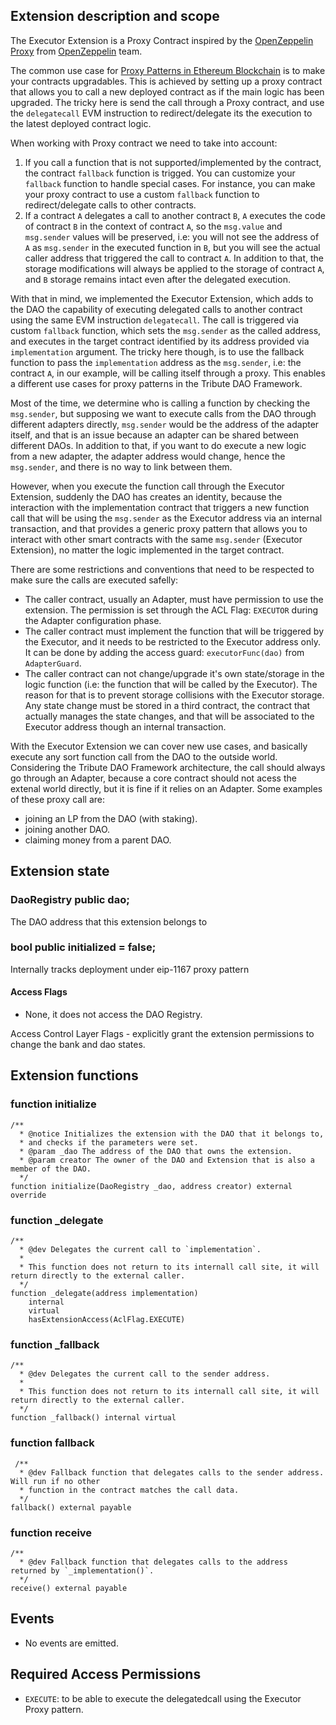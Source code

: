 ## Extension description and scope

The Executor Extension is a Proxy Contract inspired by the [OpenZeppelin Proxy](https://github.com/OpenZeppelin/openzeppelin-contracts/blob/master/contracts/proxy/Proxy.sol) from [OpenZeppelin](https://github.com/OpenZeppelin) team.

The common use case for [Proxy Patterns in Ethereum Blockchain](https://blog.openzeppelin.com/proxy-patterns/) is to make your contracts upgradables. This is achieved by setting up a proxy contract that allows you to call a new deployed contract as if the main logic has been upgraded. The tricky here is send the call through a Proxy contract, and use the `delegatecall` EVM instruction to redirect/delegate its the execution to the latest deployed contract logic.

When working with Proxy contract we need to take into account:

1. If you call a function that is not supported/implemented by the contract, the contract `fallback` function is trigged. You can customize your `fallback` function to handle special cases. For instance, you can make your proxy contract to use a custom `fallback` function to redirect/delegate calls to other contracts.
2. If a contract `A` delegates a call to another contract `B`, `A` executes the code of contract `B` in the context of contract `A`, so the `msg.value` and `msg.sender` values will be preserved, i.e: you will not see the address of `A` as `msg.sender` in the executed function in `B`, but you will see the actual caller address that triggered the call to contract `A`. In addition to that, the storage modifications will always be applied to the storage of contract `A`, and `B` storage remains intact even after the delegated execution.

With that in mind, we implemented the Executor Extension, which adds to the DAO the capability of executing delegated calls to another contract using the same EVM instruction `delegatecall`. The call is triggered via custom `fallback` function, which sets the `msg.sender` as the called address, and executes in the target contract identified by its address provided via `implementation` argument. The tricky here though, is to use the fallback function to pass the `implementation` address as the `msg.sender`, i.e: the contract `A`, in our example, will be calling itself through a proxy. This enables a different use cases for proxy patterns in the Tribute DAO Framework.

Most of the time, we determine who is calling a function by checking the `msg.sender`, but supposing we want to execute calls from the DAO through different adapters directly, `msg.sender` would be the address of the adapter itself, and that is an issue because an adapter can be shared between different DAOs. In addition to that, if you want to do execute a new logic from a new adapter, the adapter address would change, hence the `msg.sender`, and there is no way to link between them.

However, when you execute the function call through the Executor Extension, suddenly the DAO has creates an identity, because the interaction with the implementation contract that triggers a new function call that will be using the `msg.sender` as the Executor address via an internal transaction, and that provides a generic proxy pattern that allows you to interact with other smart contracts with the same `msg.sender` (Executor Extension), no matter the logic implemented in the target contract.

There are some restrictions and conventions that need to be respected to make sure the calls are executed safelly:

- The caller contract, usually an Adapter, must have permission to use the extension. The permission is set through the ACL Flag: `EXECUTOR` during the Adapter configuration phase.
- The caller contract must implement the function that will be triggered by the Executor, and it needs to be restricted to the Executor address only. It can be done by adding the access guard: `executorFunc(dao)` from `AdapterGuard`.
- The caller contract can not change/upgrade it's own state/storage in the logic function (i.e: the function that will be called by the Executor). The reason for that is to prevent storage collisions with the Executor storage. Any state change must be stored in a third contract, the contract that actually manages the state changes, and that will be associated to the Executor address though an internal transaction.

With the Executor Extension we can cover new use cases, and basically execute any sort function call from the DAO to the outside world. Considering the Tribute DAO Framework architecture, the call should always go through an Adapter, because a core contract should not acess the extenal world directly, but it is fine if it relies on an Adapter. Some examples of these proxy call are:

- joining an LP from the DAO (with staking).
- joining another DAO.
- claiming money from a parent DAO.

## Extension state

### DaoRegistry public dao;

The DAO address that this extension belongs to

### bool public initialized = false;

Internally tracks deployment under eip-1167 proxy pattern

#### Access Flags

- None, it does not access the DAO Registry.

Access Control Layer Flags - explicitly grant the extension permissions to change the bank and dao states.

## Extension functions

### function initialize

```solidity
/**
  * @notice Initializes the extension with the DAO that it belongs to,
  * and checks if the parameters were set.
  * @param _dao The address of the DAO that owns the extension.
  * @param creator The owner of the DAO and Extension that is also a member of the DAO.
  */
function initialize(DaoRegistry _dao, address creator) external override
```

### function \_delegate

```solidity
/**
  * @dev Delegates the current call to `implementation`.
  *
  * This function does not return to its internall call site, it will return directly to the external caller.
  */
function _delegate(address implementation)
    internal
    virtual
    hasExtensionAccess(AclFlag.EXECUTE)
```

### function \_fallback

```solidity
/**
  * @dev Delegates the current call to the sender address.
  *
  * This function does not return to its internall call site, it will return directly to the external caller.
  */
function _fallback() internal virtual
```

### function fallback

```solidity
 /**
  * @dev Fallback function that delegates calls to the sender address. Will run if no other
  * function in the contract matches the call data.
  */
fallback() external payable
```

### function receive

```solidity
/**
  * @dev Fallback function that delegates calls to the address returned by `_implementation()`.
  */
receive() external payable
```

## Events

- No events are emitted.

## Required Access Permissions

- `EXECUTE`: to be able to execute the delegatedcall using the Executor Proxy pattern.
